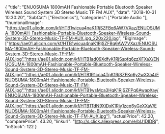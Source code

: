 {
	"title": "ENUOSUMA 1800mAH Fashionable Portable Bluetooth Speaker Wireless Sound System 3D Stereo Music TF FM AUX",
	"date": "2018-10-31 10:30:20",
	"SubCat": ["Electronics"],
	"categories": ["Portable Audio "],
	"thumbnailImage": "https://ae01.alicdn.com/kf/HTB1wicua4naK1RjSZFBq6AW7VXaz/ENUOSUMA-1800mAH-Fashionable-Portable-Bluetooth-Speaker-Wireless-Sound-System-3D-Stereo-Music-TF-FM-AUX.jpg_220x220.jpg",
	"BigImage": ["https://ae01.alicdn.com/kf/HTB1wicua4naK1RjSZFBq6AW7VXaz/ENUOSUMA-1800mAH-Fashionable-Portable-Bluetooth-Speaker-Wireless-Sound-System-3D-Stereo-Music-TF-FM-AUX.jpg","https://ae01.alicdn.com/kf/HTB1ad09XdfvK1RjSspfq6zzXFXaX/ENUOSUMA-1800mAH-Fashionable-Portable-Bluetooth-Speaker-Wireless-Sound-System-3D-Stereo-Music-TF-FM-AUX.jpg","https://ae01.alicdn.com/kf/HTB1R1cca4TpK1RjSZFKq6y2wXXa4/ENUOSUMA-1800mAH-Fashionable-Portable-Bluetooth-Speaker-Wireless-Sound-System-3D-Stereo-Music-TF-FM-AUX.jpg","https://ae01.alicdn.com/kf/HTB1wsMca3HqK1RjSZFPq6AwapXay/ENUOSUMA-1800mAH-Fashionable-Portable-Bluetooth-Speaker-Wireless-Sound-System-3D-Stereo-Music-TF-FM-AUX.jpg","https://ae01.alicdn.com/kf/HTB1TdN9XiDxK1Rjy1zcq6yGeXXaV/ENUOSUMA-1800mAH-Fashionable-Portable-Bluetooth-Speaker-Wireless-Sound-System-3D-Stereo-Music-TF-FM-AUX.jpg"],
	"actualPrice": 42.20,
	"comparePrice": 43.20,
	"linkurl": "http://s.click.aliexpress.com/e/bU1DIDRi",
	"inStock": 122
}
